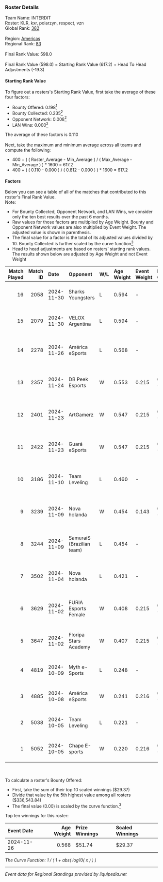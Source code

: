### Roster Details<br />
Team Name: INTERDIT<br />
Roster: KLR, kxr, polarzyn, respect, vzn<br />
Global Rank: [382](../../standings_global_2025_03_01.md)<br />
<br />
Region: [Americas]( ../../standings_americas_2025_03_01.md)<br />
Regional Rank: [83]( ../../standings_americas_2025_03_01.md)<br />
<br />
Final Rank Value:  598.0<br />
<br />
Final Rank Value (598.0) = Starting Rank Value (617.2) + Head To Head Adjustments (-19.3)<br />

#### Starting Rank Value<br />
To figure out a rosters's Starting Rank Value, first take the average of these four factors:<br />
- Bounty Offered: 0.198[<sup>1</sup>](#table2)
- Bounty Collected: 0.235[<sup>2</sup>](#table1)
- Opponent Network: 0.008[<sup>2</sup>](#table1)
- LAN Wins: 0.000[<sup>2</sup>](#table1)

The average of these factors is 0.110<br />
<br />
Next, take the maximum and minimum average across all teams and compute the following:<br />
- 400 + ( ( Roster_Average - Min_Average ) / ( Max_Average - Min_Average ) ) * 1600 = 617.2
- 400 + ( ( 0.110 - 0.000 ) / ( 0.812 - 0.000 ) ) * 1600 = 617.2


#### Factors<br />
Below you can see a table of all of the matches that contributed to this roster's Final Rank Value.<br />
Note:<br />

- For Bounty Collected, Opponent Network, and LAN Wins, we consider only the ten best results over the past 6 months.
- Raw values for those factors are multiplied by Age Weight. Bounty and Opponent Network values are also multiplied by Event Weight. The adjusted value is shown in parenthesis.
- The final value for a factor is the total of its adjusted values divided by 10. Bounty Collected is further scaled by the curve function[<sup>3</sup>](#curveFunction)
- Head to head adjustments are based on rosters' starting rank values. The results shown below are adjusted by Age Weight and not Event Weight
<span id="table1"></span><br />


| Match Played | Match ID | Date       | Opponent                  | W/L | Age Weight | Event Weight | Bounty Collected | Opponent Network | LAN Wins  | H2H Adj. | Roster                                  |
| -: | -: | :- | :- | :- | :- | :- | :- | :- | :- | -: | :- |
|           16 |     2058 | 2024-11-30 | Sharks Youngsters         | L   | 0.594      | -            | -                | -                | -         |   -10.29 | KLR, kxr, polarzyn, respect, vzn        |
|           15 |     2079 | 2024-11-30 | VELOX Argentina           | L   | 0.594      | -            | -                | -                | -         |   -10.08 | KLR, kxr, polarzyn, respect, vzn        |
|           14 |     2278 | 2024-11-26 | América eSports           | L   | 0.568      | -            | -                | -                | -         |   -10.09 | freitas, kxr, polarzyn, respect, vzn    |
|           13 |     2357 | 2024-11-24 | DB Peek Esports           | W   | 0.553      | 0.215        | 0.000 (0.000)    | 0.263 (0.031)    | 0 (0.000) |     8.64 | freitas, kxr, polarzyn, respect, vzn    |
|           12 |     2401 | 2024-11-23 | ArtGamerz                 | W   | 0.547      | 0.215        | 0.000 (0.000)    | 0.033 (0.004)    | 0 (0.000) |     5.34 | freitas, kxr, polarzyn, respect, vzn    |
|           11 |     2422 | 2024-11-23 | Guará eSports             | W   | 0.547      | 0.215        | 0.000 (0.000)    | 0.032 (0.004)    | 0 (0.000) |     5.44 | freitas, kxr, polarzyn, respect, vzn    |
|           10 |     3186 | 2024-11-10 | Team Leveling             | L   | 0.460      | -            | -                | -                | -         |    -9.59 | freitas, kxr, polarzyn, respect, spider |
|            9 |     3239 | 2024-11-09 | Nova holanda              | W   | 0.454      | 0.143        | 0.000 (0.000)    | 0.100 (0.007)    | 0 (0.000) |     6.94 | freitas, kxr, polarzyn, respect, spider |
|            8 |     3244 | 2024-11-09 | SamuraiS (Brazilian team) | L   | 0.454      | -            | -                | -                | -         |    -9.31 | freitas, kxr, polarzyn, respect, spider |
|            7 |     3502 | 2024-11-04 | Nova holanda              | L   | 0.421      | -            | -                | -                | -         |    -6.92 | freitas, kxr, polarzyn, respect, vzn    |
|            6 |     3629 | 2024-11-02 | FURIA Esports Female      | W   | 0.408      | 0.215        | 0.064 (0.006)    | 0.245 (0.022)    | 0 (0.000) |    11.24 | freitas, kxr, polarzyn, respect, vzn    |
|            5 |     3647 | 2024-11-02 | Floripa Stars Academy     | W   | 0.407      | 0.215        | 0.000 (0.000)    | 0.033 (0.003)    | 0 (0.000) |     2.96 | freitas, kxr, polarzyn, respect, vzn    |
|            4 |     4819 | 2024-10-09 | Myth e-Sports             | L   | 0.248      | -            | -                | -                | -         |    -4.11 | freitas, KLR, kxr, polarzyn, respect    |
|            3 |     4885 | 2024-10-08 | América eSports           | W   | 0.241      | 0.216        | 0.000 (0.000)    | 0.228 (0.012)    | 0 (0.000) |     3.70 | freitas, KLR, kxr, polarzyn, respect    |
|            2 |     5038 | 2024-10-05 | Team Leveling             | L   | 0.221      | -            | -                | -                | -         |    -4.71 | freitas, KLR, kxr, polarzyn, respect    |
|            1 |     5052 | 2024-10-05 | Chape E-sports            | W   | 0.220      | 0.216        | 0.000 (0.000)    | 0.000 (0.000)    | 0 (0.000) |     1.58 | freitas, KLR, kxr, polarzyn, respect    |

<br />
<span id="table2"></span><br />
To calculate a roster's Bounty Offered:<br />

- First, take the sum of their top 10 scaled winnings ($29.37)
- Divide that value by the 5th highest value among all rosters ($336,543.84)
- The final value (0.00) is scaled by the curve function.[<sup>3</sup>](#curveFunction)

Top ten winnings for this roster:<br />

| Event Date | Age Weight | Prize Winnings | Scaled Winnings |
| :- | -: | :- | :- |
| 2024-11-26 |      0.568 | $51.74         | $29.37          |


<span id="curveFunction"></span>_The Curve Function: 1 / ( 1 + abs( log10( x ) ) )_<br />

---
_Event data for Regional Standings provided by liquipedia.net_<br />
